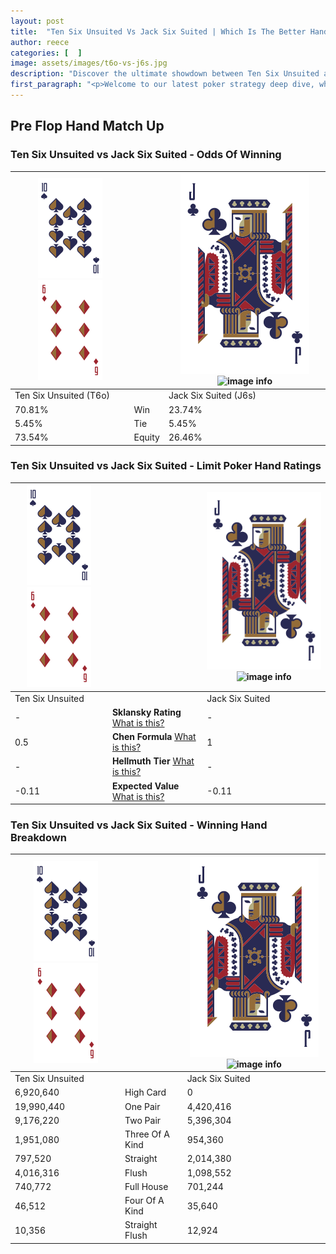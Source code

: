 ```yaml
---
layout: post
title:  "Ten Six Unsuited Vs Jack Six Suited | Which Is The Better Hand In Poker? A Complete Guide"
author: reece
categories: [  ]
image: assets/images/t6o-vs-j6s.jpg
description: "Discover the ultimate showdown between Ten Six Unsuited and Jack Six Suited in poker! Uncover the odds, strategies, and scenarios where one hand triumphs over the other. Get ready to up your poker game with this thrilling analysis."
first_paragraph: "<p>Welcome to our latest poker strategy deep dive, where we're pitting two distinct hands against each other in a high-stakes showdown: Ten Six Unsuited vs Jack Six Suited.</p><p>In the dynamic world of poker, every decision counts, and knowing which hand holds the upper hand is key to your success at the table.</p><p>In this article, we'll dissect these two hands, explore the scenarios where one dominates the other, and equip you with the knowledge to make strategic choices that can tip the odds in your favor.</p><p>Get ready to unravel the intriguing dynamics of these poker hands and elevate your game to new heights.</p>"
---
```




[comment]: # (sp0)

## Pre Flop Hand Match Up

<div class="table hand-ratings" markdown="1"> 



### Ten Six Unsuited vs Jack Six Suited - Odds Of Winning


    
| ![image info](assets/images/hand1/T.png) ![image info](assets/images/hand1/6o.png) |  | ![image info](assets/images/hand2/J.png) ![image info](assets/images/hand2/6s.png) |
| -------- | -------- | -------- |
| Ten Six Unsuited (T6o) |  | Jack Six Suited (J6s) |
| 70.81% | Win | 23.74% |
| 5.45% | Tie | 5.45% |
| 73.54% | Equity | 26.46% |




[comment]: # (sp1)



### Ten Six Unsuited vs Jack Six Suited - Limit Poker Hand Ratings


    
| ![image info](assets/images/hand1/T.png) ![image info](assets/images/hand1/6o.png) |  | ![image info](assets/images/hand2/J.png) ![image info](assets/images/hand2/6s.png) |
| -------- | -------- | -------- |
| Ten Six Unsuited |  | Jack Six Suited |
| - | **Sklansky Rating** [What is this?](/sklansky-rating-explained) | - |
| 0.5 | **Chen Formula** [What is this?](/chen-formula-explained) | 1 |
| - | **Hellmuth Tier** [What is this?](/Hellmuth-tier-explained) | - |
| -0.11 | **Expected Value** [What is this?](/expected-value-explained) | -0.11 |




[comment]: # (sp2)



### Ten Six Unsuited vs Jack Six Suited - Winning Hand Breakdown


    
| ![image info](assets/images/hand1/T.png) ![image info](assets/images/hand1/6o.png) |  | ![image info](assets/images/hand2/J.png) ![image info](assets/images/hand2/6s.png) |
| -------- | -------- | -------- |
| Ten Six Unsuited |  | Jack Six Suited |
| 6,920,640 | High Card | 0 |
| 19,990,440 | One Pair | 4,420,416 |
| 9,176,220 | Two Pair | 5,396,304 |
| 1,951,080 | Three Of A Kind | 954,360 |
| 797,520 | Straight | 2,014,380 |
| 4,016,316 | Flush | 1,098,552 |
| 740,772 | Full House | 701,244 |
| 46,512 | Four Of A Kind | 35,640 |
| 10,356 | Straight Flush | 12,924 |




[comment]: # (sp3)



</div>

[comment]: # (sp4)



[comment]: # (sp5)

